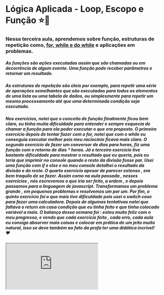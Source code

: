 # Lógica Aplicada - Loop, Escopo e Função :star::rocket:

### Nessa terceira aula, aprendemos sobre função, estruturas de repetição como, <u>for, while e do while</u> e aplicações em problemas.

##### As funções são ações executadas assim que são chamadas ou em decorrência de algum evento. Uma função pode receber parâmetros e retornar um resultado. 

##### As estruturas de repetição são úteis por exemplo, para repetir uma série de operações semelhantes que são executadas para todos os elementos de uma lista ou uma tabela de dados, ou simplesmente para repetir um mesmo processamento até que uma determinada condição seja executada. 

##### Nos exercícios, notei que o conceito de função finalmente ficou bem claro, eu tinha muita dificuldade para entender e sempre esquecia de chamar a função para ela poder executar o que era proposto. O primeiro exercício depois de tentar fazer com o for, notei que com o while eu conseguia executar melhor pois meu raciocínio ficava mais claro. O segundo exercício de fazer um conversor de dias para horas, fiz uma função com o retorno de dias * horas. Já o terceiro exercício tive bastante dificuldade para mostrar o resultado que eu queria, pois eu teria que imprimir no console quando o resto da divisão fosse par. Usei uma função com if e else e no meu console detalhei o resultado da divisão e do resto. O quarto exercício apesar de parecer extenso , era bem traquilo de se fazer. Assim como na aula passada , nesses exercícios , nós escrevemos o que iria ser feito, a ordem , e depois passamos para a linguagem de javascript. Transformamos um problema grande , em pequenos problemas e resolvemos um por um. Por fim, o quinto exercício foi o que mais tive dificuldade pois usei o switch case para fazer uma calculadora. Depois de algumas tentativas notei que faltava o return em casa condição que eu tinha feito e que tinha colocado variável a mais. O balanço dessa semana foi : estou muito feliz com o meu progresso, e vendo que cada exercício feito , cada erro, cada aula eu consigo absorver mais coisas e colocar em prática de um jeito muito natural, isso se deve também ao fato da profa ter uma didática incrível! :heart: 

<iframe src='https://media.giphy.com/media/dUHRLc8htPBIyMheru/giphy.gif'</iframe>











